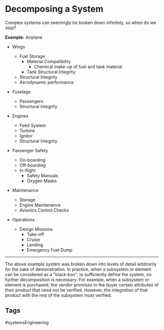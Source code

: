 # Decomposing a System 

Complex systems can seemingly be broken down infinitely, so when do we stop?

**Example:**
Airplane
* Wings
	* Fuel Storage
		* Material Compatibility
			* Chemical make-up of fuel and tank material
		* Tank Structural Integrity
	* Structural Integrity
	* Aerodynamic performance
* Fuselage
	* Passengers
	* Structural Integrity
* Engines
	* Feed System
	* Turbine
	* Ignitor
	* Structural Integrity
* Passenger Safety
	* On-boarding
	* Off-boarding
	* In-flight
		* Safety Manuals
		* Oxygen Masks
		
* Maintenance
	* Storage
	* Engine Maintenance
	* Avionics Control Checks

* Operations
	* Design Missions
		* Take-off
		* Cruise
		* Landing
		* Emergency Fuel Dump

---  
The above example system was broken down into levels of detail arbitrarily for the sake of demonstration.
In practice, when a subsystem or element can be considered as a "black-box", to sufficiently define the system, no further decomposition is necessary. For example, when a subsystem or element is purchased, the vendor promises to the buyer certain attributes of their product that need not be verified. However, the integration of that product with the rest of the subsystem must verified. 

## Tags
#systemsEngineering
